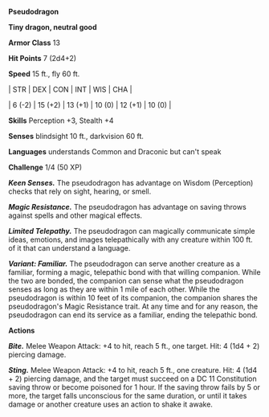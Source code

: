 **Pseudodragon**

**Tiny dragon, neutral good**

**Armor Class** 13

**Hit Points** 7 (2d4+2)

**Speed** 15 ft., fly 60 ft.

|   STR   |   DEX   |   CON   |   INT   |   WIS   |   CHA   |
  
| 6 (-2) | 15 (+2) | 13 (+1) | 10 (0) | 12 (+1) | 10 (0) |

**Skills** Perception +3, Stealth +4

**Senses** blindsight 10 ft., darkvision 60 ft.

**Languages** understands Common and Draconic but can't speak

**Challenge** 1/4 (50 XP)

***Keen Senses.*** The pseudodragon has advantage on Wisdom (Perception) checks that rely on sight, hearing, or smell.

***Magic Resistance.*** The pseudodragon has advantage on saving throws against spells and other magical effects.

***Limited Telepathy.*** The pseudodragon can magically communicate simple ideas, emotions, and images telepathically with any creature within 100 ft. of it that can understand a language.

***Variant: Familiar.*** The pseudodragon can serve another creature as a familiar, forming a magic, telepathic bond with that willing companion. While the two are bonded, the companion can sense what the pseudodragon senses as long as they are within 1 mile of each other. While the pseudodragon is within 10 feet of its companion, the companion shares the pseudodragon's Magic Resistance trait. At any time and for any reason, the pseudodragon can end its service as a familiar, ending the telepathic bond.

**Actions**

***Bite.*** Melee Weapon Attack: +4 to hit, reach 5 ft., one target. Hit: 4 (1d4 + 2) piercing damage.

***Sting.*** Melee Weapon Attack: +4 to hit, reach 5 ft., one creature. Hit: 4 (1d4 + 2) piercing damage, and the target must succeed on a DC 11 Constitution saving throw or become poisoned for 1 hour. If the saving throw fails by 5 or more, the target falls unconscious for the same duration, or until it takes damage or another creature uses an action to shake it awake.

